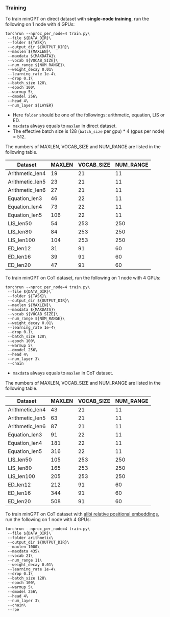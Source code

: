 ### Training
To train minGPT on direct dataset with **single-node training**, run the following on 1 node with 4 GPUs:
```
torchrun --nproc_per_node=4 train.py\
 --file ${DATA_DIR}\
 --folder ${TASK}\
 --output_dir ${OUTPUT_DIR}\
 --maxlen ${MAXLEN}\
 --maxdata ${MAXDATA}\
 --vocab ${VOCAB_SIZE}\
 --num_range ${NUM_RANGE}\
 --weight_decay 0.01\
 --learning_rate 1e-4\
 --drop 0.1\
 --batch_size 128\
 --epoch 100\
 --warmup 5\
 --dmodel 256\
 --head 4\
 --num_layer ${LAYER}
```
- Here `folder` should be one of the followings: arithmetic, equation, LIS or ED.
- `maxdata` always equals to `maxlen` in direct dataset.
- The effective batch size is 128 (`batch_size` per gpu) * 4 (gpus per node) = 512.

The numbers of MAXLEN, VOCAB_SIZE and NUM_RANGE are listed in the following table.

| Dataset      | MAXLEN | VOCAB_SIZE | NUM_RANGE |
| ----------- | ----------- | ----------- | ----------- |
| Arithmetic_len4  | 19     | 21 | 11 |
| Arithmetic_len5  | 23     | 21 | 11 |
| Arithmetic_len6  | 27     | 21 | 11 |
| Equation_len3  | 46     | 22 | 11 |
| Equation_len4  | 73     | 22 | 11 |
| Equation_len5  | 106     | 22 | 11 |
| LIS_len50  | 54     | 253 | 250 |
| LIS_len80  | 84     | 253 | 250 |
| LIS_len100  | 104     | 253 | 250 |
| ED_len12  | 31     | 91 | 60 |
| ED_len16  | 39     | 91 | 60 |
| ED_len20  | 47     | 91 | 60 |

To train minGPT on CoT dataset, run the following on 1 node with 4 GPUs:
```
torchrun --nproc_per_node=4 train.py\
 --file ${DATA_DIR}\
 --folder ${TASK}\
 --output_dir ${OUTPUT_DIR}\
 --maxlen ${MAXLEN}\
 --maxdata ${MAXDATA}\
 --vocab ${VOCAB_SIZE}\
 --num_range ${NUM_RANGE}\
 --weight_decay 0.01\
 --learning_rate 1e-4\
 --drop 0.1\
 --batch_size 128\
 --epoch 100\
 --warmup 5\
 --dmodel 256\
 --head 4\
 --num_layer 3\
 --chain
```
- `maxdata` always equals to `maxlen` in CoT dataset.

The numbers of MAXLEN, VOCAB_SIZE and NUM_RANGE are listed in the following table.

| Dataset      | MAXLEN | VOCAB_SIZE | NUM_RANGE |
| ----------- | ----------- | ----------- | ----------- |
| Arithmetic_len4  | 43     | 21 | 11 |
| Arithmetic_len5  | 63     | 21 | 11 |
| Arithmetic_len6  | 87     | 21 | 11 |
| Equation_len3  | 91     | 22 | 11 |
| Equation_len4  | 181     | 22 | 11 |
| Equation_len5  | 316     | 22 | 11 |
| LIS_len50  | 105     | 253 | 250 |
| LIS_len80  | 165     | 253 | 250 |
| LIS_len100  | 205     | 253 | 250 |
| ED_len12  | 212     | 91 | 60 |
| ED_len16  | 344     | 91 | 60 |
| ED_len20  | 508     | 91 | 60 |

To train minGPT on CoT dataset with [alibi relative positional embeddings](https://arxiv.org/abs/2108.12409), run the following on 1 node with 4 GPUs:
```
torchrun --nproc_per_node=4 train.py\
 --file ${DATA_DIR}\
 --folder arithmetic\
 --output_dir ${OUTPUT_DIR}\
 --maxlen 1000\
 --maxdata 435\
 --vocab 21\
 --num_range 11\
 --weight_decay 0.01\
 --learning_rate 1e-4\
 --drop 0.1\
 --batch_size 128\
 --epoch 100\
 --warmup 5\
 --dmodel 256\
 --head 4\
 --num_layer 3\
 --chain\
 --rpe
```
